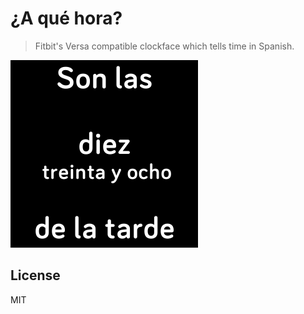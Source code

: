# ¿A qué hora?

> Fitbit's Versa compatible clockface which tells time in Spanish.

![](./screenshots/a-que-hora-screenshot.png)

## License

MIT
